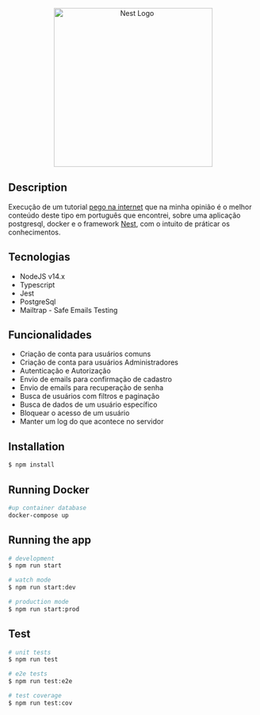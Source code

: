 <p align="center">
  <a href="http://nestjs.com/" target="blank"><img src="https://nestjs.com/img/logo_text.svg" width="320" alt="Nest Logo" /></a>
</p>

[circleci-image]: https://img.shields.io/circleci/build/github/nestjs/nest/master?token=abc123def456
[circleci-url]: https://circleci.com/gh/nestjs/nest

## Description
Execução  de um tutorial [pego na internet](https://medium.com/@iago.maiasilva/construindo-uma-api-com-nestjs-postgresql-e-docker-parte-1-criando-nosso-primeiro-endpoint-248d4b8ecc9c) que na minha opinião é o melhor conteúdo deste tipo em português que encontrei, sobre uma aplicação postgresql, docker e o framework [Nest](https://nestjs.com), com o intuito de práticar os conhecimentos.

## Tecnologias
- NodeJS v14.x
- Typescript
- Jest
- PostgreSql
- Mailtrap - Safe Emails Testing


## Funcionalidades
- Criação de conta para usuários comuns
- Criação de conta para usuários Administradores
- Autenticação e Autorização
- Envio de emails para confirmação de cadastro
- Envio de emails para recuperação de senha
- Busca de usuários com filtros e paginação
- Busca de dados de um usuário específico
- Bloquear o acesso de um usuário
- Manter um log do que acontece no servidor


## Installation

```bash
$ npm install
```

## Running Docker
```bash
#up container database
docker-compose up

```

## Running the app

```bash
# development
$ npm run start

# watch mode
$ npm run start:dev

# production mode
$ npm run start:prod
```

## Test

```bash
# unit tests
$ npm run test

# e2e tests
$ npm run test:e2e

# test coverage
$ npm run test:cov
```
